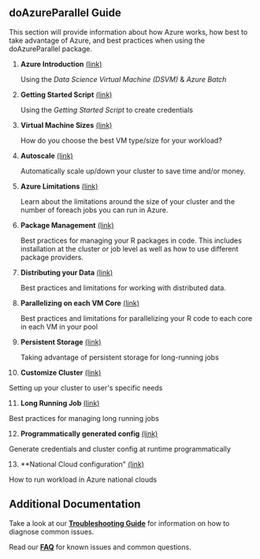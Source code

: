 ## doAzureParallel Guide 
This section will provide information about how Azure works, how best to take advantage of Azure, and best practices when using the doAzureParallel package.

1. **Azure Introduction** [(link)](./00-azure-introduction.md)

   Using the *Data Science Virtual Machine (DSVM)* & *Azure Batch*

2. **Getting Started Script** [(link)](./02-getting-started-script.md)

   Using the *Getting Started Script* to create credentials 

3. **Virtual Machine Sizes** [(link)](./10-vm-sizes.md)

   How do you choose the best VM type/size for your workload?

4. **Autoscale** [(link)](./11-autoscale.md)

   Automatically scale up/down your cluster to save time and/or money.

5. **Azure Limitations** [(link)](./12-quota-limitations.md)

   Learn about the limitations around the size of your cluster and the number of foreach jobs you can run in Azure.
   
6. **Package Management** [(link)](./20-package-management.md)

   Best practices for managing your R packages in code. This includes installation at the cluster or job level as well as how to use different package providers.
   
7. **Distributing your Data** [(link)](./21-distributing-data.md)

   Best practices and limitations for working with distributed data.
   
8. **Parallelizing on each VM Core** [(link)](./22-parallelizing-cores.md)

   Best practices and limitations for parallelizing your R code to each core in each VM in your pool 

9. **Persistent Storage** [(link)](./23-persistent-storage.md)

   Taking advantage of persistent storage for long-running jobs

10. **Customize Cluster** [(link)](./30-customize-cluster.md)

   Setting up your cluster to user's specific needs

11. **Long Running Job** [(link)](./31-long-running-job.md)

   Best practices for managing long running jobs

12. **Programmatically generated config** [(link)](./33-programmatically-generate-config.md)

   Generate credentials and cluster config at runtime programmatically

13. **National Cloud configuration" [(link)](/.34-national-clouds.md)

   How to run workload in Azure national clouds

## Additional Documentation
Take a look at our [**Troubleshooting Guide**](./40-troubleshooting.md) for information on how to diagnose common issues.

Read our [**FAQ**](./42-faq.md) for known issues and common questions.
